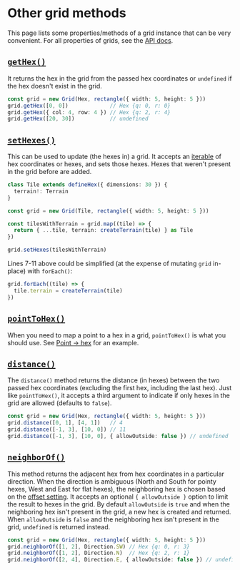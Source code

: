 # Other grid methods

This page lists some properties/methods of a grid instance that can be very convenient. For all properties of grids, see the [API docs](/api/classes/Grid).

## [`getHex()`](/api/classes/Grid#getHex)

It returns the hex in the grid from the passed hex coordinates or `undefined` if the hex doesn't exist in the grid.

```typescript
const grid = new Grid(Hex, rectangle({ width: 5, height: 5 }))
grid.getHex([0, 0])             // Hex {q: 0, r: 0}
grid.getHex({ col: 4, row: 4 }) // Hex {q: 2, r: 4}
grid.getHex([20, 30])           // undefined
```

## [`setHexes()`](/api/classes/Grid#setHexes)

This can be used to update (the hexes in) a grid. It accepts an [iterable](https://developer.mozilla.org/en-US/docs/Web/JavaScript/Reference/Iteration_protocols#the_iterable_protocol) of hex coordinates or hexes, and sets those hexes. Hexes that weren't present in the grid before are added.

```typescript
class Tile extends defineHex({ dimensions: 30 }) {
  terrain!: Terrain
}

const grid = new Grid(Tile, rectangle({ width: 5, height: 5 }))

const tilesWithTerrain = grid.map((tile) => {
  return { ...tile, terrain: createTerrain(tile) } as Tile
})

grid.setHexes(tilesWithTerrain)
```

Lines 7-11 above could be simplified (at the expense of mutating `grid` in-place) with `forEach()`:

```typescript
grid.forEach((tile) => {
  tile.terrain = createTerrain(tile)
})
```

## [`pointToHex()`](/api/classes/Grid#pointToHex)

When you need to map a point to a hex in a grid, `pointToHex()` is what you should use. See [Point → hex](/guide/point-to-hex) for an example.

## [`distance()`](/api/classes/Grid#distance)

The `distance()` method returns the distance (in hexes) between the two passed hex coordinates (excluding the first hex, including the last hex). Just like `pointToHex()`, it accepts a third argument to indicate if only hexes in the grid are allowed (defaults to `false`).

```typescript
const grid = new Grid(Hex, rectangle({ width: 5, height: 5 }))
grid.distance([0, 1], [4, 1])   // 4
grid.distance([-1, 3], [10, 0]) // 11
grid.distance([-1, 3], [10, 0], { allowOutside: false }) // undefined
```

## [`neighborOf()`](/api/classes/Grid#neighborOf)

This method returns the adjacent hex from hex coordinates in a particular direction. When the direction is ambiguous (North and South for pointy hexes, West and East for flat hexes), the neighboring hex is chosen based on the [offset setting](/api/interfaces/HexSettings#offset). It accepts an optional `{ allowOutside }` option to limit the result to hexes in the grid. By default `allowOutside` is `true` and when the neighboring hex isn't present in the grid, a new hex is created and returned. When `allowOutside` is `false` and the neighboring hex isn't present in the grid, `undefined` is returned instead.

```typescript
const grid = new Grid(Hex, rectangle({ width: 5, height: 5 }))
grid.neighborOf([1, 2], Direction.SW) // Hex {q: 0, r: 3}
grid.neighborOf([1, 2], Direction.N)  // Hex {q: 2, r: 1}
grid.neighborOf([2, 4], Direction.E, { allowOutside: false }) // undefined
```

